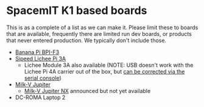 # SpacemIT K1 based boards

This is as a complete of a list as we can make it. Please limit these to boards that are available, frequently there are limited run dev boards, or products that never entered production. We typically don't include those.

* [Banana Pi BPI-F3](https://wiki.banana-pi.org/Banana_Pi_BPI-F3)
* [Sipeed Lichee Pi 3A](https://en.wiki.sipeed.com/hardware/en/lichee/K1/lpi3a/1_intro.html)
	* Lichee Module 3A also available (NOTE: USB doesn't work with the Lichee Pi 4A carrier out of the box, but [can be corrected via the serial console](https://en.wiki.sipeed.com/hardware/en/lichee/K1/lpi3a/7_faq.html#LPi4A-compatibility-settings))
* [Milk-V Jupiter](https://milkv.io/jupiter)
	* [Milk-V Jupiter NX](https://milkv.io/jupiter-nx) announced but not yet available
* DC-ROMA Laptop 2